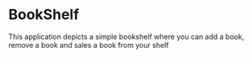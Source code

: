 # BookShelf
This application depicts a simple bookshelf where you can add a book, remove a book and sales a book from your shelf
